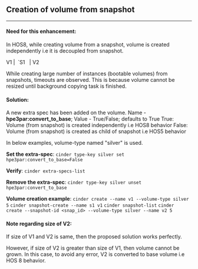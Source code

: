 ## Creation of volume from snapshot
---

#### Need for this enhancement:
In HOS8, while creating volume from a snapshot, volume is created independently i.e it is decoupled from snapshot.

V1
|
&nbsp;\`S1
&nbsp;&nbsp;|
V2

While creating large number of instances (bootable volumes) from snapshots, timeouts are observed.
This is because volume cannot be resized until background copying task is finished.

#### Solution:
A new extra spec has been added on the volume.
Name - **hpe3par:convert_to_base**;
Value - True/False; defaults to True
True: Volume (from snapshot) is created independently i.e HOS8 behavior
False: Volume (from snapshot) is created as child of snapshot i.e HOS5 behavior

In below examples, volume-type named "silver" is used.

**Set the extra-spec**:
`cinder type-key silver set hpe3par:convert_to_base=False`

**Verify**:
`cinder extra-specs-list`

**Remove the extra-spec**:
`cinder type-key silver unset hpe3par:convert_to_base`

**Volume creation example**:
`cinder create --name v1 --volume-type silver 5`
`cinder snapshot-create --name s1 v1`
`cinder snapshot-list`
`cinder create --snapshot-id <snap_id> --volume-type silver --name v2 5`

#### Note regarding size of V2:
If size of V1 and V2 is same, then the proposed solution works perfectly.

However, if size of V2 is greater than size of V1, then volume cannot be grown.
In this case, to avoid any error, V2 is converted to base volume i.e HOS 8 behavior.
